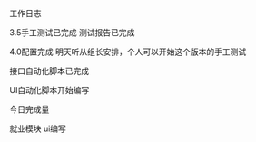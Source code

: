 工作日志

3.5手工测试已完成	测试报告已完成

4.0配置完成 明天听从组长安排，个人可以开始这个版本的手工测试

接口自动化脚本已完成

UI自动化脚本开始编写

今日完成量

就业模块 ui编写